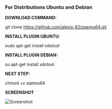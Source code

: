 
### For Distributions Ubuntu and Debian

**DOWNLOAD COMMAND:** 

git clone https://github.com/alexis-82/sqemu64.git

**INSTALL PLUGIN UBUNTU:**

sudo apt-get install xdotool

**INSTALL PLUGIN DEBIAN:**

su apt-get install xdotool

**NEXT STEP:** 

chmod +x sqemu64

**SCREENSHOT**

![Screenshot](http://funkyimg.com/i/UPy3.png)
